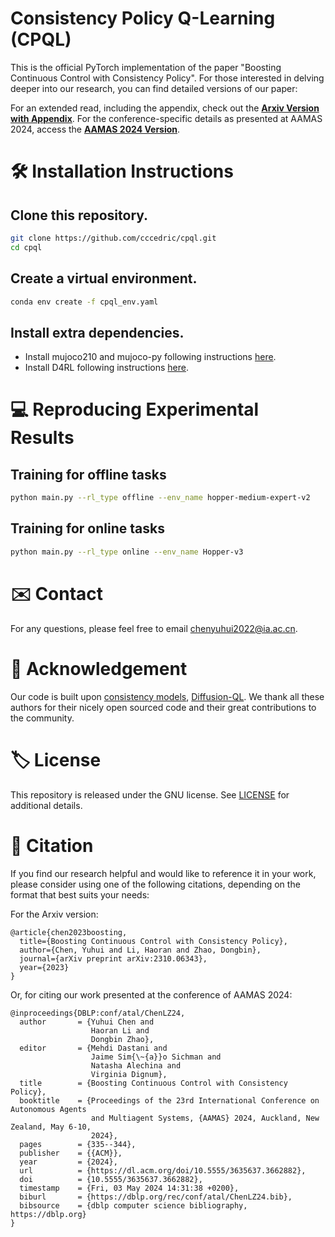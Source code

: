 # Consistency Policy Q-Learning (CPQL)

This is the official PyTorch implementation of the paper "Boosting Continuous Control with Consistency Policy". For those interested in delving deeper into our research, you can find detailed versions of our paper:

For an extended read, including the appendix, check out the [**Arxiv Version with Appendix**](https://arxiv.org/pdf/2310.06343.pdf).
For the conference-specific details as presented at AAMAS 2024, access the [**AAMAS 2024 Version**](https://www.ifaamas.org/Proceedings/aamas2024/pdfs/p335.pdf).

# 🛠️ Installation Instructions
## Clone this repository.
```bash
git clone https://github.com/cccedric/cpql.git
cd cpql
```
## Create a virtual environment.
```bash
conda env create -f cpql_env.yaml
```

## Install extra dependencies.
- Install mujoco210 and mujoco-py following instructions [here](https://github.com/openai/mujoco-py#install-mujoco).
- Install D4RL following instructions [here](https://github.com/Farama-Foundation/D4RL).

# 💻 Reproducing Experimental Results
## Training for offline tasks
```bash
python main.py --rl_type offline --env_name hopper-medium-expert-v2
```

## Training for online tasks
```bash
python main.py --rl_type online --env_name Hopper-v3
```

# ✉️ Contact
For any questions, please feel free to email chenyuhui2022@ia.ac.cn.

# 🙏 Acknowledgement
Our code is built upon [consistency models](https://github.com/openai/consistency_models), [Diffusion-QL](https://github.com/twitter/diffusion-rl). We thank all these authors for their nicely open sourced code and their great contributions to the community.

# 🏷️ License
This repository is released under the GNU license. See [LICENSE](LICENSE) for additional details.

# 📝 Citation
If you find our research helpful and would like to reference it in your work, please consider using one of the following citations, depending on the format that best suits your needs:

For the Arxiv version:
```
@article{chen2023boosting,
  title={Boosting Continuous Control with Consistency Policy},
  author={Chen, Yuhui and Li, Haoran and Zhao, Dongbin},
  journal={arXiv preprint arXiv:2310.06343},
  year={2023}
}
```
Or, for citing our work presented at the conference of AAMAS 2024:
```
@inproceedings{DBLP:conf/atal/ChenLZ24,
  author       = {Yuhui Chen and
                  Haoran Li and
                  Dongbin Zhao},
  editor       = {Mehdi Dastani and
                  Jaime Sim{\~{a}}o Sichman and
                  Natasha Alechina and
                  Virginia Dignum},
  title        = {Boosting Continuous Control with Consistency Policy},
  booktitle    = {Proceedings of the 23rd International Conference on Autonomous Agents
                  and Multiagent Systems, {AAMAS} 2024, Auckland, New Zealand, May 6-10,
                  2024},
  pages        = {335--344},
  publisher    = {{ACM}},
  year         = {2024},
  url          = {https://dl.acm.org/doi/10.5555/3635637.3662882},
  doi          = {10.5555/3635637.3662882},
  timestamp    = {Fri, 03 May 2024 14:31:38 +0200},
  biburl       = {https://dblp.org/rec/conf/atal/ChenLZ24.bib},
  bibsource    = {dblp computer science bibliography, https://dblp.org}
}
```
























